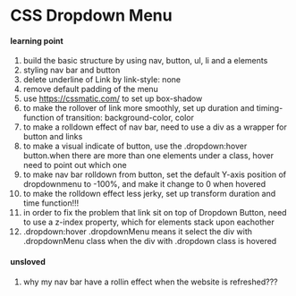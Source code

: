 # CSS Dropdown Menu

#### learning point
1. build the basic structure by using nav, button, ul, li and a elements
2. styling nav bar and button
3. delete underline of Link by link-style: none
4. remove default padding of the menu
5. use https://cssmatic.com/ to set up box-shadow 
6. to make the rollover of link more smoothly, set up duration and timing-function of transition: background-color, color
7. to make a rolldown effect of nav bar, need to use a div as a wrapper for button and links
8. to make a visual indicate of button, use the .dropdown:hover button.when there are more than one elements under a class, hover need to point out which one
9. to make nav bar rolldown from button, set the default Y-axis position of dropdownmenu to -100%, and make it change to 0 when hovered
10. to make the rolldown effect less jerky, set up transform duration and time function!!!
11. in order to fix the problem that link sit on top of Dropdown Button, need to use a z-index property, which for elements stack upon eachother
12. .dropdown:hover .dropdownMenu means it select the div with .dropdownMenu class when the div with .dropdown class is hovered

#### unsloved
1. why my nav bar have a rollin effect when the website is refreshed???
